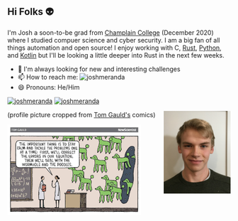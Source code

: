 ## Hi Folks :alien:

<!-- ![joshmeranda](/images/joshmeranda_profile.jpg) -->

I'm Josh a soon-to-be grad from [Champlain College](https://www.champlain.edu/) (December 2020) where I studied compuer science and cyber security. I am a big fan of all things automation and open source! I enjoy working with C, [Rust](https://www.rust-lang.org/), [Python](https://www.python.org/), and [Kotlin](https://kotlinlang.org/) but I'll be looking a little deeper into Rust in the next few weeks.

- 🌱 I'm always looking for new and interesting challenges
- 📫 How to reach me: ![joshmeranda](https://img.shields.io/badge/lable--blue?style=flat&logo=gmail&labelColor=white&color=white&label=joshmeranda@gmail.com)
- 😄 Pronouns: He/Him

[![joshmeranda](https://img.shields.io/badge/lable--blue?style=flat&logo=linkedin&labelColor=blue&color=blue&label=LinkedIn)](https://www.linkedin.com/in/joshua-meranda/)
[![joshmeranda](https://img.shields.io/badge/lable--blue?style=flat&logo=stackoverflow&color=grey&label=StackOverflow)](https://stackoverflow.com/users/11548057/puffin)

<div>
  <div>
    <img src="/images/joshmeranda_profile.jpg" align="right" width="30%"/>
    <p>(profile picture cropped from <a href="https://www.tomgauld.com">Tom Gauld's</a> comics)</p>
  <div>
  <img src="/images/poodle_problem.jpg" align="left" width="60%" />
</div>

